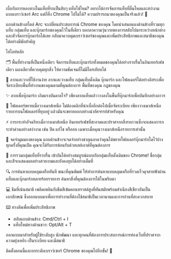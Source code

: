 เบื่อกับการหลงทางในแท็บที่รกเป็นสิบๆ แท็บใช่ไหม? อยากได้การจัดการแท็บที่ลื่นไหลและสง่างามแบบเบราว์เซอร์ Arc แต่ก็ทิ้ง Chrome ไปไม่ได้? ความปรารถนาของคุณเป็นจริงแล้ว! 🚀

แถบด้านข้างสไตล์ Arc จะเปลี่ยนประสบการณ์ Chrome ของคุณ โดยนำเสนอแผงด้านข้างที่รวมทุกแท็บ กลุ่มแท็บ และบุ๊กมาร์กของคุณไว้ในที่เดียว บอกลาความวุ่นวายของการสลับไปมาระหว่างหน้าต่างและตัวจัดการบุ๊กมาร์กได้เลย กลับมาควบคุมเบราว์เซอร์ของคุณและเพิ่มประสิทธิภาพและสมาธิของคุณได้อย่างมีนัยสำคัญ

ไฮไลท์หลัก

🗂️ พื้นที่ทำงานที่เป็นหนึ่งเดียว
จัดการแท็บและบุ๊กมาร์กทั้งหมดของคุณได้อย่างราบรื่นในอินเทอร์เฟซเดียว แผงเดียวที่ควบคุมทุกสิ่ง ให้ความชัดเจนที่ไม่มีใครเทียบได้

🤏 ลากและวางที่ใช้งานง่าย
ลากและวางแท็บ กลุ่มแท็บดั้งเดิม บุ๊กมาร์ก และโฟลเดอร์ได้อย่างอิสระเพื่อจัดระเบียบพื้นที่ทำงานของคุณตามที่คุณต้องการ พื้นที่ของคุณ กฎของคุณ

✨ ลากเพื่อบุ๊กมาร์ก
เกิดแรงบันดาลใจ? เพียงลากแท็บแล้ววางลงในพื้นที่บุ๊กมาร์กเพื่อบันทึกอย่างถาวร

📂 โฟลเดอร์ขยายเมื่อวางเมาส์เหนือ
ไม่ต้องคลิกที่น่าเบื่ออีกต่อไปเมื่อจัดระเบียบ เพียงวางเมาส์เหนือรายการบนโฟลเดอร์ที่ยุบอยู่ แล้วมันจะขยายออกอย่างน่าอัศจรรย์สำหรับคุณ

⚡️ การกระทำอัจฉริยะเมื่อวางเมาส์เหนือ
อินเทอร์เฟซที่สะอาดและปราศจากสิ่งรบกวนซึ่งจะแสดงการกระทำด่วนอย่างสง่างาม เช่น ปิด แก้ไข หรือลบ เฉพาะเมื่อคุณวางเมาส์เหนือรายการเท่านั้น

🧠 จดจำมุมมองของคุณ
แถบด้านข้างจะจดจำอย่างชาญฉลาดว่าคุณได้ขยายโฟลเดอร์บุ๊กมาร์กใดไว้บ้าง ทุกครั้งที่คุณเปิด คุณจะได้รับการต้อนรับด้วยเลย์เอาต์ที่คุณต้องการ

🎨 การรวมกลุ่มแท็บที่ราบรื่น
เข้ากันได้อย่างสมบูรณ์แบบกับกลุ่มแท็บดั้งเดิมของ Chrome! ชื่อกลุ่มและสีจะแสดงผลอย่างสวยงามและยังคงยุบได้อย่างเต็มที่

🔍 การค้นหาแบบคลุมเครือทันที
ขณะที่คุณพิมพ์ ให้ทำการค้นหาแบบคลุมเครือที่รวดเร็วดุจสายฟ้าผ่านแท็บและบุ๊กมาร์กหลายร้อยรายการ ค้นหาสิ่งที่คุณต้องการได้ในพริบตา

💻 ธีมที่เน้นสมาธิ
เพลิดเพลินกับธีมสีเข้มคอนทราสต์สูงที่ทันสมัยพร้อมสำเนียงสีเขียวอันเป็นเอกลักษณ์ ซึ่งออกแบบมาเพื่อการทำงานที่ต้องใช้สมาธิเป็นเวลานานและการอ่านที่สะดวกสบาย

⌨️ ทางลัดเพื่อเพิ่มประสิทธิภาพ
- สลับแถบด้านข้าง: Cmd/Ctrl + I
- แท็บใหม่ทางด้านขวา: Opt/Alt + T

ออกแบบมาสำหรับผู้ใช้ระดับสูง นักพัฒนา และทุกคนที่ต้องการประสบการณ์การท่องเว็บที่ปราศจากความยุ่งเหยิง เป็นระเบียบ และมีสมาธิ

ติดตั้งตอนนี้และยกระดับเบราว์เซอร์ Chrome ของคุณไปอีกขั้น! 🌟